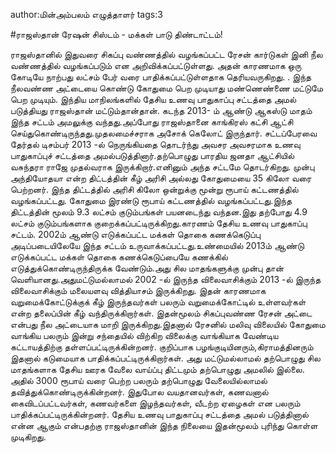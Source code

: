 author:மின்அம்பலம் எழுத்தாளர்
tags:3

#ராஜஸ்தான் ரேஷன் சிஸ்டம் - மக்கள் பாடு திண்டாட்டம்!

ராஜஸ்தானில் இதுவரை சிகப்பு வண்ணத்தில் வழங்கப்பட்ட ரேசன் கார்டுகள் இனி நீல வண்ணத்தில் வழங்கப்படும் என அறிவிக்கப்பட்டுள்ளது. அதன் காரணமாக ஒரு கோடியே நாற்பது லட்சம் பேர் வரை பாதிக்கப்பட்டுள்ளதாக தெரியவருகிறது.  . இந்த நீலவண்ண அட்டையை கொண்டு கோதுமை பெற முடியாது மண்ணெண்ணை மட்டுமே பெற முடியும். இந்திய மாநிலங்களில் தேசிய உணவு பாதுகாப்பு சட்டத்தை அமல் படுத்தியது ராஜஸ்தான் மட்டும்தான்தான். கடந்த 2013- ம் ஆண்டு ஆகஸ்டு மாதம் இந்த சட்டம் அமலுக்கு வந்தது.அப்போது ராஜஸ்தானை காங்கிரஸ் கட்சி ஆட்சி செய்துகொண்டிருந்தது.முதலமைச்சராக அசோக் கெலோட் இருந்தார். சட்டப்பேரவை தேர்தல் டிசம்பர் 2013 -ல் நெருங்கியதை தொடர்ந்து அவசர அவசரமாக உணவு பாதுகாப்புச் சட்டத்தை அமல்படுத்தினார்.தற்பொழுது பாரதிய ஜனதா ஆட்சியில் வசுந்தரா ராஜே முதல்வராக இருக்கிறார்.எனினும் அந்த சட்டமே தொடர்கிறது. முன்பு அந்தியோதயா என்ற திட்டத்தின் கீழ் அரிசி அல்லது கோதுமையை 35 கிலோ வரை பெற்றனர். இந்த திட்டத்தில் அரிசி கிலோ ஒன்றுக்கு மூன்று ரூபாய் கட்டணத்தில் வழங்கப்பட்டது. கோதுமை இரண்டு ரூபாய் கட்டணத்தில் வழங்கப்பட்டது.இந்த திட்டத்தின் மூலம் 9.3 லட்சம் குடும்பங்கள் பயனடைந்து வந்தன.இது தற்போது 4.9 லட்சம் குடும்பங்களாக குறைக்கப்பட்டிருக்கிறது.காரணம் தேசிய உணவு பாதுகாப்பு சட்டம். 2002ம் ஆண்டு எடுக்கப்பட்ட மக்கள் தொகை கணக்கெடுப்பு அடிப்படையிலேயே இந்த சட்டம் உருவாக்கப்பட்டது.உண்மையில் 2013ம் ஆண்டு எடுக்கப்பட்ட மக்கள் தொகை கணக்கெடுப்பையே கணக்கில் எடுத்துக்கொண்டிருந்திருக்க வேண்டும்.அது சில மாதங்களுக்கு முன்பு தான் வெளியானது.அதுமட்டுமல்லாமல் 2002 -ல் இருந்த விலைவாசிக்கும் 2013 -ல் இருந்த விலைவாசிக்கும் மலையளவு வித்தியாசம் இருக்கிறது. இதன் காரணமாக வறுமைக்கோட்டுக்குக்  கீழ் இருந்தவர்கள் பலரும் வறுமைக்கோட்டில் உள்ளவர்கள் என்ற தலைப்பின் கீழ் வந்திருக்கிறார்கள். இதன்மூலம் சிகப்புவண்ண ரேசன் அட்டை என்பது நீல அட்டையாக மாறி இருக்கிறது.இதனால் ரேசனில் மலிவு விலையில் கோதுமை வாங்கிய பலரும் இன்று சந்தையில் விற்கிற விலைக்கு வாங்கியாக வேண்டிய கட்டாயத்திற்கு தள்ளப்பட்டிருக்கின்றனர். குறிப்பாக பழங்குடியினரும்,கிராமத்தினரும் இதனால் கடுமையாக பாதிக்கப்பட்டிருக்கிறார்கள். அது மட்டுமல்லாமல் தற்பொழுது சில மாதங்களாக தேசிய ஊரக வேலை வாய்ப்பு திட்டமும் தற்பொழுது அமலில் இல்லை. அதில் 3000 ரூபாய் வரை பெற்ற பலரும் தற்பொழுது வேலையில்லாமல் தவித்துக்கொண்டிருக்கின்றனர். இதுபோல வயதானவர்கள், கணவனால் கைவிடப்பட்டவர்கள், கணவர்களை இழந்தவர்கள், வீடற்ற ஏழைகள் என பலரும் பாதிக்கப்பட்டிருக்கின்றனர். தேசிய உணவு பாதுகாப்பு சட்டத்தை அமல் படுத்தினால் என்ன ஆகும் என்பதற்கு ராஜஸ்தானின் இந்த நிலையை இதன்மூலம் புரிந்து கொள்ள முடிகிறது. 

